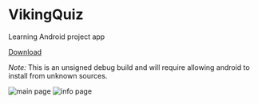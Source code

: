 # VikingQuiz
Learning Android project app

[Download](https://github.com/ClarkMitchell/VikingQuiz/raw/master/app-debug.apk)

*Note:* This is an unsigned debug build and will require allowing android to install from unknown sources.

![main page](http://i.imgur.com/WEn0UVd.jpg)
![info page](http://i.imgur.com/fDn17T8.jpg)
